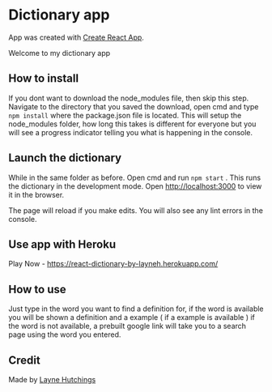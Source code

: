 # Dictionary app

App was created with [Create React App](https://github.com/facebook/create-react-app).

Welcome to my dictionary app

## How to install

If you dont want to download the node_modules file, then skip this step. Navigate to the directory that you saved the download, open cmd and type` npm install` where the package.json file is located. This will setup the node_modules folder, how long this takes is different for everyone but you will see a progress indicator telling you what is happening in the console.

## Launch the dictionary

While in the same folder as before. Open cmd and run `npm start` . This runs the dictionary in the development mode.
Open [http://localhost:3000](http://localhost:3000) to view it in the browser.

The page will reload if you make edits.
You will also see any lint errors in the console.

## Use app with Heroku
Play Now - https://react-dictionary-by-layneh.herokuapp.com/

## How to use

Just type in the word you want to find a definition for, if the word is available you will be shown a definition and a example ( if a example is available ) if the word is not available, a prebuilt google link will take you to a search page using the word you entered.

## Credit

Made by [Layne Hutchings](https://github.com/layne74)
